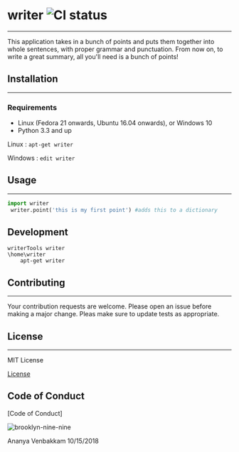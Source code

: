 #  writer    ![CI status](https://img.shields.io/badge/docs-passing-#a62881.svg) 

---

This application takes in a bunch of points and puts them together into whole sentences, with proper grammar and punctuation. From now on, to write a great summary, all you'll need is a bunch of points!



## Installation

---

### Requirements

* Linux (Fedora 21 onwards, Ubuntu 16.04 onwards), or Windows 10
* Python 3.3 and up

Linux : `apt-get writer`

Windows : `edit writer`



## Usage

---

```python
import writer 
 writer.point('this is my first point') #adds this to a dictionary
```



## Development

```
writerTools writer
\home\writer
	apt-get writer
```



## Contributing 

___

Your contribution requests are welcome. Please open an issue before making a major change. Pleas make sure to update tests as appropriate.



## License

___

MIT License

[License](LICENSE.md)


## Code of Conduct


[Code of Conduct]

![brooklyn-nine-nine](https://giphy.com/gifs/l41lNp8dHpfaJE25O/html5)

Ananya Venbakkam 10/15/2018

​    

​    



